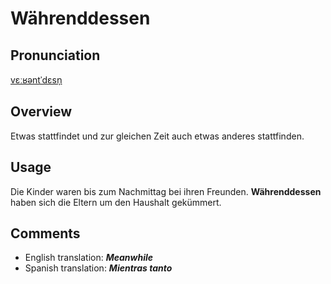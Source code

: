 # Währenddessen

## Pronunciation

[vɛːʁəntˈdɛsn̩](https://upload.wikimedia.org/wikipedia/commons/transcoded/e/ef/De-währenddessen.ogg/De-währenddessen.ogg.mp3)
## **Overview**

Etwas stattfindet und zur gleichen Zeit auch etwas anderes stattfinden.

## **Usage**

Die Kinder waren bis zum Nachmittag bei ihren Freunden. **Währenddessen** haben sich die Eltern um den Haushalt gekümmert. 

## **Comments**

- English translation: **_Meanwhile_**
- Spanish translation: **_Mientras tanto_**